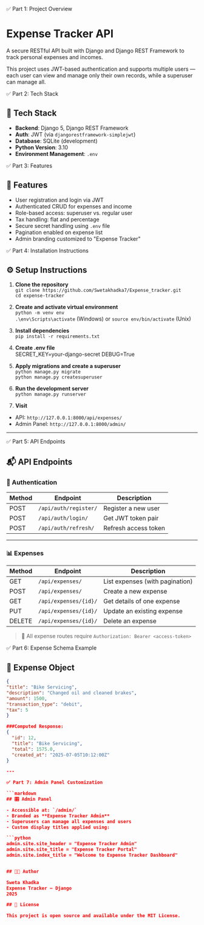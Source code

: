 ✅ Part 1: Project Overview
# Expense Tracker API

A secure RESTful API built with Django and Django REST Framework to track personal expenses and incomes.

This project uses JWT-based authentication and supports multiple users — each user can view and manage only their own records, while a superuser can manage all.

✅ Part 2: Tech Stack
## 🚀 Tech Stack

- **Backend**: Django 5, Django REST Framework
- **Auth**: JWT (via `djangorestframework-simplejwt`)
- **Database**: SQLite (development)
- **Python Version**: 3.10
- **Environment Management**: `.env`

✅ Part 3: Features
## 🔑 Features

- User registration and login via JWT
- Authenticated CRUD for expenses and income
- Role-based access: superuser vs. regular user
- Tax handling: flat and percentage
- Secure secret handling using `.env` file
- Pagination enabled on expense list
- Admin branding customized to "Expense Tracker"

✅ Part 4: Installation Instructions
## ⚙️ Setup Instructions

1. **Clone the repository**  
   `git clone https://github.com/Swetakhadka7/Expense_tracker.git`  
   `cd expense-tracker`

2. **Create and activate virtual environment**  
   `python -m venv env`  
   `.\env\Scripts\activate` (Windows) or `source env/bin/activate` (Unix)

3. **Install dependencies**  
   `pip install -r requirements.txt`

4. **Create .env file**  
SECRET_KEY=your-django-secret
DEBUG=True

5. **Apply migrations and create a superuser**  
`python manage.py migrate`  
`python manage.py createsuperuser`

6. **Run the development server**  
`python manage.py runserver`

7. **Visit**  
- API: `http://127.0.0.1:8000/api/expenses/`  
- Admin Panel: `http://127.0.0.1:8000/admin/`

---

✅ Part 5: API Endpoints
## 📬 API Endpoints

### 🔐 Authentication

| Method | Endpoint                 | Description               |
|--------|--------------------------|---------------------------|
| POST   | `/api/auth/register/`    | Register a new user       |
| POST   | `/api/auth/login/`       | Get JWT token pair        |
| POST   | `/api/auth/refresh/`     | Refresh access token      |

---

### 📊 Expenses

| Method | Endpoint                 | Description                        |
|--------|--------------------------|------------------------------------|
| GET    | `/api/expenses/`         | List expenses (with pagination)    |
| POST   | `/api/expenses/`         | Create a new expense               |
| GET    | `/api/expenses/{id}/`    | Get details of one expense         |
| PUT    | `/api/expenses/{id}/`    | Update an existing expense         |
| DELETE | `/api/expenses/{id}/`    | Delete an expense                  |

> 🔐 All expense routes require `Authorization: Bearer <access-token>`


✅ Part 6: Expense Schema Example
## 🧾 Expense Object

```json
{
"title": "Bike Servicing",
"description": "Changed oil and cleaned brakes",
"amount": 1500,
"transaction_type": "debit",
"tax": 5
}

###Computed Response:
{
  "id": 12,
  "title": "Bike Servicing",
  "total": 1575.0,
  "created_at": "2025-07-05T10:12:00Z"
}

---

✅ Part 7: Admin Panel Customization

```markdown
## 🎛️ Admin Panel

- Accessible at: `/admin/`
- Branded as **Expense Tracker Admin**
- Superusers can manage all expenses and users
- Custom display titles applied using:

```python
admin.site.site_header = "Expense Tracker Admin"
admin.site.site_title = "Expense Tracker Portal"
admin.site.index_title = "Welcome to Expense Tracker Dashboard"


## 👩‍💻 Author

Sweta Khadka  
Expense Tracker — Django  
2025

## 📄 License

This project is open source and available under the MIT License.








